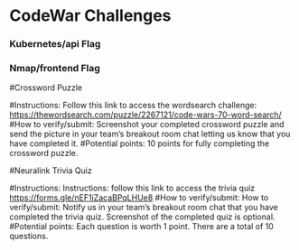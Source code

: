 # CodeWar Challenges

### Kubernetes/api Flag


### Nmap/frontend Flag

#Crossword Puzzle 

#Instructions: Follow this link to access the wordsearch challenge: https://thewordsearch.com/puzzle/2267121/code-wars-70-word-search/ 
#How to verify/submit: Screenshot your completed crossword puzzle and send the picture in your team’s breakout room chat letting us know that you have completed it.
#Potential points: 10 points for fully completing the crossword puzzle. 

#Neuralink Trivia Quiz 

#Instructions: Instructions: follow this link to access the trivia quiz https://forms.gle/nEF1iZacaBPqLHUe8 
#How to verify/submit: How to verify/submit: Notify us in your team’s breakout room chat that you have completed the trivia quiz. Screenshot of the completed quiz is optional. 
#Potential points: Each question is worth 1 point. There are a total of 10 questions. 
